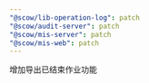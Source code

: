 ```yaml
---
"@scow/lib-operation-log": patch
"@scow/audit-server": patch
"@scow/mis-server": patch
"@scow/mis-web": patch
---
```


增加导出已结束作业功能
